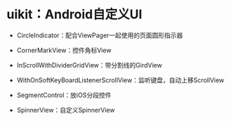 # uikit：Android自定义UI
- CircleIndicator：配合ViewPager一起使用的页面圆形指示器

- CornerMarkView：控件角标View

- InScrollWithDividerGridView：带分割线的GirdView

- WithOnSoftKeyBoardListenerScrollView：监听键盘，自动上移ScrollView

- SegmentControl：放iOS分段控件

- SpinnerView：自定义SpinnerView

  